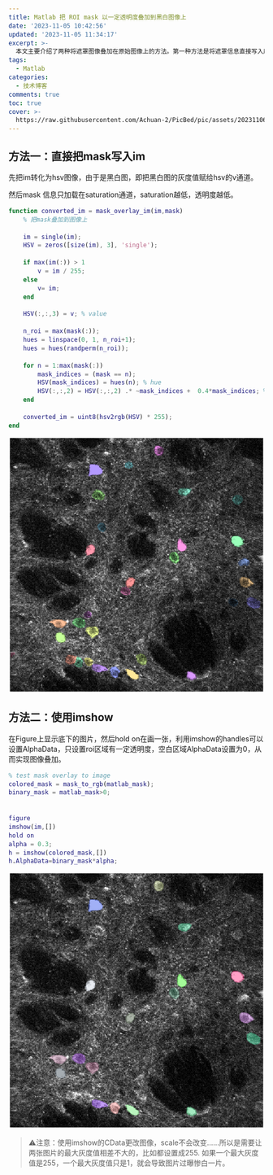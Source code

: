 ```yaml
---
title: Matlab 把 ROI mask 以一定透明度叠加到黑白图像上
date: '2023-11-05 10:42:56'
updated: '2023-11-05 11:34:17'
excerpt: >-
  本文主要介绍了两种将遮罩图像叠加在原始图像上的方法。第一种方法是将遮罩信息直接写入原始图像的HSV通道中，通过调整饱和度来控制透明度。第二种方法是使用imshow函数在图像上显示遮罩区域，并设置透明度。这些方法可以有效实现图像叠加效果。
tags:
  - Matlab
categories:
  - 技术博客
comments: true
toc: true
cover: >-
  https://raw.githubusercontent.com/Achuan-2/PicBed/pic/assets/202311061540015.png
---
```




## 方法一：直接把mask写入im

先把im转化为hsv图像，由于是黑白图，即把黑白图的灰度值赋给hsv的v通道。

然后mask 信息只加载在saturation通道，saturation越低，透明度越低。

```matlab
function converted_im = mask_overlay_im(im,mask)
    % 把mask叠加到图像上

    im = single(im);
    HSV = zeros([size(im), 3], 'single');

    if max(im(:)) > 1
        v = im / 255;
    else
        v= im;
    end

    HSV(:,:,3) = v; % value

    n_roi = max(mask(:));
    hues = linspace(0, 1, n_roi+1);
    hues = hues(randperm(n_roi));

    for n = 1:max(mask(:))
        mask_indices = (mask == n);
        HSV(mask_indices) = hues(n); % hue
        HSV(:,:,2) = HSV(:,:,2) .* ~mask_indices +  0.4*mask_indices; % saturation
    end

    converted_im = uint8(hsv2rgb(HSV) * 255);
end

```

​![image](https://raw.githubusercontent.com/Achuan-2/PicBed/pic/assets/202311051042778.png "将图片转化为hsv后，将roi信息写入saturation通道，实现图片叠加")​

## 方法二：使用imshow

在Figure上显示底下的图片，然后hold on在画一张，利用imshow的handles可以设置AlphaData，只设置roi区域有一定透明度，空白区域AlphaData设置为0，从而实现图像叠加。

```matlab
% test mask overlay to image
colored_mask = mask_to_rgb(matlab_mask);
binary_mask = matlab_mask>0;


figure
imshow(im,[])
hold on 
alpha = 0.3;
h = imshow(colored_mask,[])
h.AlphaData=binary_mask*alpha;
```

​​![image](https://raw.githubusercontent.com/Achuan-2/PicBed/pic/assets/202311051133051.png "使用imshow绘制两层，调整顶层mask透明度，实现图片叠加")​

> ⚠注意：使用imshow的CData更改图像，scale不会改变……所以是需要让两张图片的最大灰度值相差不大的，比如都设置成255. 如果一个最大灰度值是255，一个最大灰度值只是1，就会导致图片过曝惨白一片。

‍
